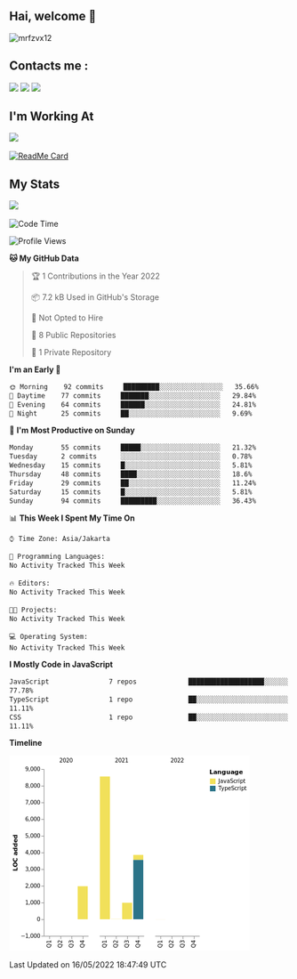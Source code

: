 ## Hai, welcome :wave:

![mrfzvx12](https://github.com/mrfzvx12.png?size=5000)

## Contacts me :

<p>
<a href="http://wa.me/6282223014661" target="blank"><img src="https://img.shields.io/badge/Whatsapp-30302f?style=social&logo=whatsapp" /></a>
<a href="http://www.instagram.com/mrf.zvx/" target="blank"><img src="https://img.shields.io/badge/Instagram-30302f?style=social&logo=instagram" /></a>
<a href="https://www.facebook.com/profile.php?id=100028409167054" target="blank"><img src="https://img.shields.io/badge/Facebook-30302f?style=social&logo=facebook" /></a>
</p>

<h2>I'm Working At</h2>

<img src="https://user-images.githubusercontent.com/72728486/104811327-36bc1300-582d-11eb-80f9-7c39c9b99e62.gif" width="120">

[![ReadMe Card](https://github-readme-stats.vercel.app/api/pin/?username=mrfzvx12&repo=whatsapp-bot&theme=buefy)](https://github.com/mrfzvx12/termux-whatsapp-bot)

## My Stats

<img height="180em" src="https://github-readme-stats.vercel.app/api?username=mrfzvx12&show_icons=true&hide_border=true&&count_private=true&include_all_commits=true" />

<!--START_SECTION:waka-->
![Code Time](http://img.shields.io/badge/Code%20Time-0%20secs-blue)

![Profile Views](http://img.shields.io/badge/Profile%20Views-3-blue)

**🐱 My GitHub Data** 

> 🏆 1 Contributions in the Year 2022
 > 
> 📦 7.2 kB Used in GitHub's Storage 
 > 
> 🚫 Not Opted to Hire
 > 
> 📜 8 Public Repositories 
 > 
> 🔑 1 Private Repository 
 > 
**I'm an Early 🐤** 

```text
🌞 Morning    92 commits     █████████░░░░░░░░░░░░░░░░   35.66% 
🌆 Daytime    77 commits     ███████░░░░░░░░░░░░░░░░░░   29.84% 
🌃 Evening    64 commits     ██████░░░░░░░░░░░░░░░░░░░   24.81% 
🌙 Night      25 commits     ██░░░░░░░░░░░░░░░░░░░░░░░   9.69%

```
📅 **I'm Most Productive on Sunday** 

```text
Monday       55 commits     █████░░░░░░░░░░░░░░░░░░░░   21.32% 
Tuesday      2 commits      ░░░░░░░░░░░░░░░░░░░░░░░░░   0.78% 
Wednesday    15 commits     █░░░░░░░░░░░░░░░░░░░░░░░░   5.81% 
Thursday     48 commits     ████░░░░░░░░░░░░░░░░░░░░░   18.6% 
Friday       29 commits     ██░░░░░░░░░░░░░░░░░░░░░░░   11.24% 
Saturday     15 commits     █░░░░░░░░░░░░░░░░░░░░░░░░   5.81% 
Sunday       94 commits     █████████░░░░░░░░░░░░░░░░   36.43%

```


📊 **This Week I Spent My Time On** 

```text
⌚︎ Time Zone: Asia/Jakarta

💬 Programming Languages: 
No Activity Tracked This Week

🔥 Editors: 
No Activity Tracked This Week

🐱‍💻 Projects: 
No Activity Tracked This Week

💻 Operating System: 
No Activity Tracked This Week

```

**I Mostly Code in JavaScript** 

```text
JavaScript               7 repos             ███████████████████░░░░░░   77.78% 
TypeScript               1 repo              ██░░░░░░░░░░░░░░░░░░░░░░░   11.11% 
CSS                      1 repo              ██░░░░░░░░░░░░░░░░░░░░░░░   11.11%

```


**Timeline**

![Chart not found](https://raw.githubusercontent.com/mrfzvx12/mrfzvx12/main/charts/bar_graph.png) 


 Last Updated on 16/05/2022 18:47:49 UTC
<!--END_SECTION:waka-->